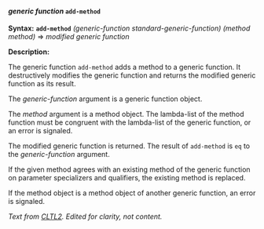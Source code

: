 #### <em>generic function</em> <strong>`add-method`</strong>

**Syntax:** <strong>`add-method`</strong> <em>(generic-function standard-generic-function) (method method)</em> => <em>modified generic function</em>

**Description:**

The generic function `add-method` adds a method to a generic function. It destructively modifies the generic function and returns the modified generic function as its result.

The *generic-function* argument is a generic function object.

The *method* argument is a method object. The lambda-list of the method function must be congruent with the lambda-list of the generic function, or an error is signaled.

The modified generic function is returned. The result of `add-method` is `eq` to the *generic-function* argument.

If the given method agrees with an existing method of the generic function on parameter specializers and qualifiers, the existing method is replaced.

If the method object is a method object of another generic function, an error is signaled.

*Text from [CLTL2](http://www.cs.cmu.edu/Groups/AI/html/cltl/clm/node311.html). Edited for clarity, not content.*
